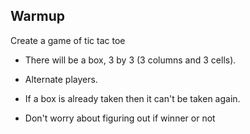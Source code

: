 Warmup
-------------------

Create a game of tic tac toe

- There will be a box, 3 by 3 (3 columns and 3 cells).

- Alternate players. 

- If a box is already taken then it can't be taken again. 

- Don't worry about figuring out if winner or not

